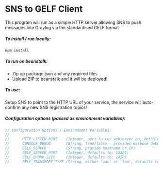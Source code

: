 SNS to GELF Client
================

This program will run as a simple HTTP server allowing SNS to push messages into Graylog via the standardised GELF format

##### To install / run locally:

```bash
npm install
```

##### To run on beanstalk:
- Zip up package.json and any required files
- Upload ZIP to beanstalk and it will be deployed!

##### To use:
Setup SNS to point to the HTTP URL of your service, the service will auto-confirm any new SNS registration topics!

##### Configuration options (passed as environment variables):

```javascript
// Configuration Options / Environment Variables:
//
//      HTTP_LISTEN_PORT    (Integer, port to run webserver on, defaults to 9000)
//      CONSOLE_DEBUG       (String, true/false - provides verbose debugging)
//      GELF_SERVER         (String, provide hostname or IP)
//      GELF_SERVER_PORT    (Integer, defaults to: 12201)
//      GELF_CHUNK_SIZE     (Integer, defaults to: 1420)
//      GELF_TRANSPORT_TYPE (String, either 'wan' or 'lan', defaults to 'wan')
```